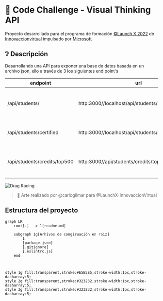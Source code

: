# :rocket: Code Challenge - Visual Thinking API

Proyecto desarrollado para el programa de formación [©Launch X 2022](https://launchx.rocks/) de [Innovaccionvirtual](https://www.instagram.com/innovaccionvirtual/) impulsado por [Microsoft](https://www.microsoft.com/es-mx/)


## :grey_question: Descripción

Desarrollando una API para exponer una base de datos basada en un archivo json, ello a través de 3 los siguientes end point's

| endpoint | url | descripción |
| --- | --- | --- |
| /api/students/ | http:3000//localhost/api/students/ | Obtiene todos los estudiantes de la base de datos |
| /api/students/certified | http:3000//localhost/api/students/certifiedStudents/ | Obtiene los estudiantes que tengan certificación |
| /api/students/credits/top500 | http:3000//api/students/credits/top500 | Obtienes los estudiantes con credits mayor a 500 |

![Drag Racing](https://user-images.githubusercontent.com/17634377/165870375-fe5a730a-eada-4abe-ac9c-42334e003b18.png)
> :art: Arte realizado por @carlogilmar para @LaunchX-InnovaccionVirtual

## Estructura del proyecto

```mermaid
graph LR
    root[.] --> 1[readme.md]
    
    subgraph 1g[Arhivos de congiruación en raiz]
        1    
        [package.json]
        [.gitignore]
        [.eslintrc.js]    
    end



style 1g fill:transparent,stroke:#E5E5E5,stroke-width:1px,stroke-dasharray:5;
style 2g fill:transparent,stroke:#323232,stroke-width:1px,stroke-dasharray:5;
style 3g fill:transparent,stroke:#323232,stroke-width:1px,stroke-dasharray:5;
```
